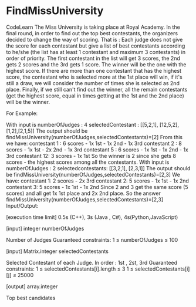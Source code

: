 # FindMissUniversity
CodeLearn
The Miss University is taking place at Royal Academy. In the final round, in order to find out the top best contestants, the organizers decided to change the way of scoring. That is : Each judge does not give the score for each contestant but give a list of best contestants according to he/she (the list has at least 1 contestant and maximum 3 contestants) in order of priority. The first contestant in the list will get 3 scores, the 2nd gets 2 scores and the 3rd gets 1 score. The winner will be the one with the highest score. If there are more than one contestant that has the highest score, the contestant who is selected more at the 1st place will win, if it's still a draw, we will consider the number of times she is selected as 2nd place. Finally, if we still can't find out the winner, all the remain contestants (get the highest score, equal in times getting at the 1st and the 2nd place) will be the winner.

For Example:

With input is numberOfJudges : 4
selectedContestant : [[5,2,1], [12,5,2], [1,2],[2,1,5]]
The output should be findMissUniversity(numberOfJudges,selectedContestants)=[2]
From this we have:
contestant 1 :  6 scores - 1x 1st - 1x 2nd - 1x 3rd 
contestant 2 :  8 scores - 1x 1st - 2x 2nd - 1x 3rd 
contestant 5 :  6 scores - 1x 1st - 1x 2nd - 1x 3rd 
contestant 12:  3 scores - 1x 1st 
So the winner is 2 since she gets 8 scores - the highest scores among all the contestants.
With input is numberOfJudges : 2
selectedcontestants:  [[3,2,1], [2,3,1]] 
The output should be findMissUniversity(numberOfJudges,selectedContestants)=[2,3]
We have:
contestant 1:  2 scores - 2x 3rd 
contestant 2:  5 scores - 1x 1st - 1x 2nd 
contestant 3:  5 scores - 1x 1st - 1x 2nd 
Since 2 and 3 get the same score (5 scores) and all get 1x 1st place and 2x 2nd place. So the answer  findMissUniversity(numberOfJudges,selectedContestants)=[2,3]
Input/Output:

[execution time limit] 0.5s (C++), 3s (Java , C#), 4s(Python,JavaScript)

[input] integer numberOfJudges

Number of Judges
Guaranteed constraints:
 1 ≤ numberOfJudges ≤ 100 

[input] Matrix.integer selectedContestants

Selected Contestant of each Judge. In order : 1st , 2st, 3rd
Guaranteed constraints:
 1 ≤ selectedContestants[i].length ≤ 3 
 1 ≤ selectedContestants[i][j] ≤ 25000 

[output] array.integer

Top best candidates
